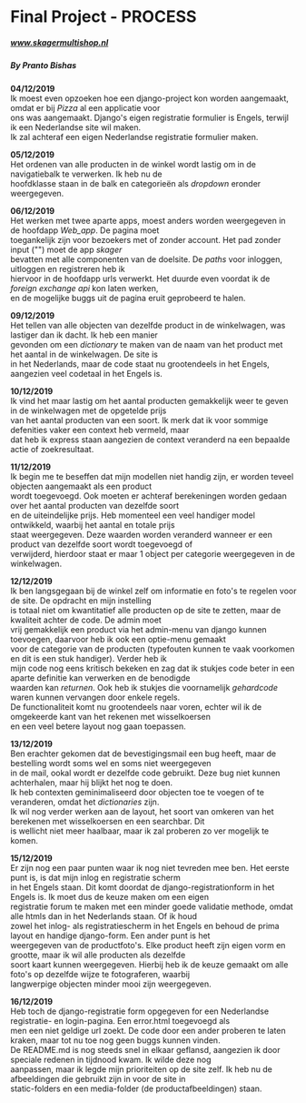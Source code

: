# Final Project - PROCESS

##### www.skagermultishop.nl
##### By Pranto Bishas

__04/12/2019__  
Ik moest even opzoeken hoe een django-project kon worden aangemaakt, omdat er bij *Pizza* al een applicatie voor   
ons was aangemaakt. Django's eigen registratie formulier is Engels, terwijl ik een Nederlandse site wil maken.  
Ik zal achteraf een eigen Nederlandse registratie formulier maken.  

__05/12/2019__  
Het ordenen van alle producten in de winkel wordt lastig om in de navigatiebalk te verwerken. Ik heb nu de  
hoofdklasse staan in de balk en categorieën als *dropdown* eronder weergegeven.  

__06/12/2019__  
Het werken met twee aparte apps, moest anders worden weergegeven in de hoofdapp *Web_app*. De pagina moet  
toegankelijk zijn voor bezoekers met of zonder account. Het pad zonder input ("") moet de app *skager*  
bevatten met alle componenten van de doelsite. De *paths* voor inloggen, uitloggen en registreren heb ik  
hiervoor in de hoofdapp urls verwerkt. Het duurde even voordat ik de *foreign exchange api* kon laten werken,  
en de mogelijke buggs uit de pagina eruit geprobeerd te halen.

__09/12/2019__  
Het tellen van alle objecten van dezelfde product in de winkelwagen, was lastiger dan ik dacht. Ik heb een manier  
gevonden om een *dictionary* te maken van de naam van het product met het aantal in de winkelwagen. De site is  
in het Nederlands, maar de code staat nu grootendeels in het Engels, aangezien veel codetaal in het Engels is.

__10/12/2019__  
Ik vind het maar lastig om het aantal producten gemakkelijk weer te geven in de winkelwagen met de opgetelde prijs  
van het aantal producten van een soort. Ik merk dat ik voor sommige defenities vaker een context heb vermeld, maar  
dat heb ik express staan aangezien de context veranderd na een bepaalde actie of zoekresultaat.

__11/12/2019__  
Ik begin me te beseffen dat mijn modellen niet handig zijn, er worden teveel objecten aangemaakt als een product  
wordt toegevoegd. Ook moeten er achteraf berekeningen worden gedaan over het aantal producten van dezelfde soort  
en de uiteindelijke prijs. Heb momenteel een veel handiger model ontwikkeld, waarbij het aantal en totale prijs  
staat weergegeven. Deze waarden worden veranderd wanneer er een product van dezelfde soort wordt toegevoegd of  
verwijderd, hierdoor staat er maar 1 object per categorie weergegeven in de winkelwagen.

__12/12/2019__  
Ik ben langsgegaan bij de winkel zelf om informatie en foto's te regelen voor de site. De opdracht en mijn instelling  
is totaal niet om kwantitatief alle producten op de site te zetten, maar de kwaliteit achter de code. De admin moet  
vrij gemakkelijk een product via het admin-menu van django kunnen toevoegen, daarvoor heb ik ook een optie-menu gemaakt  
voor de categorie van de producten (typefouten kunnen te vaak voorkomen en dit is een stuk handiger). Verder heb ik  
mijn code nog eens kritisch bekeken en zag dat ik stukjes code beter in een aparte definitie kan verwerken en de benodigde  
waarden kan *returnen*. Ook heb ik stukjes die voornamelijk *gehardcode* waren kunnen vervangen door enkele regels.  
De functionaliteit komt nu grootendeels naar voren, echter wil ik de omgekeerde kant van het rekenen met wisselkoersen  
en een veel betere layout nog gaan toepassen.  

__13/12/2019__  
Ben erachter gekomen dat de bevestigingsmail een bug heeft, maar de bestelling wordt soms wel en soms niet weergegeven  
in de mail, ookal wordt er dezelfde code gebruikt. Deze bug niet kunnen achterhalen, maar hij blijkt het nog te doen.  
Ik heb contexten geminimaliseerd door objecten toe te voegen of te veranderen, omdat het *dictionaries* zijn.  
Ik wil nog verder werken aan de layout, het soort van omkeren van het berekenen met wisselkoersen en een searchbar. Dit  
is wellicht niet meer haalbaar, maar ik zal proberen zo ver mogelijk te komen.

__15/12/2019__  
Er zijn nog een paar punten waar ik nog niet tevreden mee ben. Het eerste punt is, is dat mijn inlog en registratie scherm  
in het Engels staan. Dit komt doordat de django-registrationform in het Engels is. Ik moet dus de keuze maken om een eigen  
registratie forum te maken met een minder goede validatie methode, omdat alle htmls dan in het Nederlands staan. Of ik houd  
zowel het inlog- als registratiescherm in het Engels en behoud de prima layout en handige django-form. Een ander punt is het  
weergegeven van de productfoto's. Elke product heeft zijn eigen vorm en grootte, maar ik wil alle producten als dezelfde  
soort kaart kunnen weergegeven. Hierbij heb ik de keuze gemaakt om alle foto's op dezelfde wijze te fotograferen, waarbij  
langwerpige objecten minder mooi zijn weergegeven.  

__16/12/2019__  
Heb toch de django-registratie form opgegeven for een Nederlandse registratie- en login-pagina. Een error.html toegevoegd als  
men een niet geldige url zoekt. De code door een ander proberen te laten kraken, maar tot nu toe nog geen buggs kunnen vinden.  
De README.md is nog steeds snel in elkaar geflansd, aangezien ik door speciale redenen in tijdnood kwam. Ik wilde deze nog  
aanpassen, maar ik legde mijn prioriteiten op de site zelf. Ik heb nu de afbeeldingen die gebruikt zijn in voor de site in  
static-folders en een media-folder (de productafbeeldingen) staan.